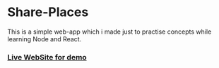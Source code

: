 # Share-Places

This is a simple web-app which i made just to practise concepts while learning Node and React.

### [Live WebSite for demo](https://share-places-web-app.web.app/)
